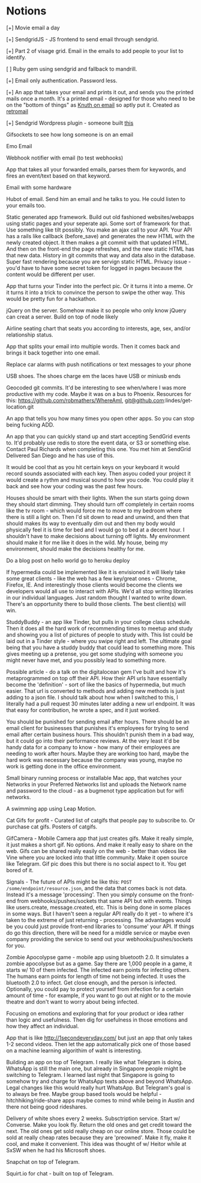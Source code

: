 # Notions

[+] Movie email a day

[+] SendgridJS - JS frontend to send email through sendgrid. 

[+] Part 2 of visage grid. Email in the emails to add people to your list to identify.

[ ] Ruby gem using sendgrid and fallback to mandrill.

[+] Email only authentication. Password less. 

[+] An app that takes your email and prints it out, and sends you the printed mails once a month. It's a printed email - designed for those who need to be on the "bottom of things" as [Knuth on email](http://www-cs-faculty.stanford.edu/~uno/email.html) so aptly put it. Created as [retromail](http://github.com/scottmotte/retromail)

[+] Sendgrid Wordpress plugin - someone built [this](http://wordpress.org/plugins/wp-sendgrid/)

Gifsockets to see how long someone is on an email

Emo Email

Webhook notifier with email (to test webhooks)

App that takes all your forwarded emails, parses them for keywords, and fires an event/text based on that keyword.

Email with some hardware

Hubot of email. Send him an email and he talks to you. He could listen to your emails too.

Static generated app framework. Build out old fashioned websites/webapps using static pages and your seperate api. Some sort of framework for that. Use something like tilt possibly. You make an ajax call to your API. Your API has a rails like callback (before_save) and generates the new HTML with the newly created object. It then makes a git commit with that updated HTML. And then on the front-end the page refreshes, and the new static HTML has that new data. History in git commits that way and data also in the database. Super fast rendering because you are servign static HTML. Privacy issue - you'd have to have some secret token for logged in pages because the content would be different per user.

App that turns your Tinder into the perfect pic. Or it turns it into a meme. Or it turns it into a trick to convince the person to swipe the other way. This would be pretty fun for a hackathon.

jQuery on the server. Somehow make it so people who only know jQuery can creat a server. Build on top of node likely

Airline seating chart that seats you according to interests, age, sex, and/or relationship status.

App that splits your email into multiple words. Then it comes back and brings it back together into one email.

Replace car alarms with push notifications or text messages to your phone

USB shoes. The shoes charge em the laces have USB or miniusb ends

Geocoded git commits. It'd be interesting to see when/where I was more productive with my code. Maybe it was on a bus to Phoenix. Resources for this: https://github.com/robmathers/WhereAmI, git@github.com:lindes/get-location.git 

An app that tells you how many times you open other apps. So you can stop being fucking ADD.


An app that you can quickly stand up and start accepting SendGrid events to. It'd probably use redis to store the event data, or S3 or something else. Contact Paul Richards when completing this one. You met him at SendGrid Delivered San Diego and he has use of this. 

It would be cool that as you hit certain keys on your keyboard it would record sounds associated with each key. Then asyou coded your project it would create a rythm and musical sound to how you code. You could play it back and see how your coding was the past few hours.

Houses should be smart with their lights. When the sun starts going down they should start dimming. They should turn off completely in certain rooms like the tv room - which would force me to move to my bedroom where there is still a light on. Then I'd sit down to read and unwind, and then that should makes its way to eventually dim out and then my body would physically feel it is time for bed and I would go to bed at a decent hour. I shouldn't have to make decisions about turning off lights. My environment should make it for me like it does in the wild. My house, being my environment, should make the decisions healthy for me.

Do a blog post on hello world go to heroku deploy

If hypermedia could be implemented like it is envisioned it will likely take some great clients - like the web has a few key/great ones - Chrome, Firefox, IE. And interestingly those clients would become the clients we developers would all use to interact with APIs. We'd all stop writing libraries in our individual languages. Just random thought I wanted to write down. There's an opportunity there to build those clients. The best client(s) will win.

StuddyBuddy - an app like Tinder, but pulls in your college class schedule. Then it does all the hard work of recommending times to meetup and study and showing you a list of pictures of people to study with. This list could be laid out in a Tinder style - where you swipe right and left. The ultimate goal being that you have a studdy buddy that could lead to something more. This gives meeting up a pretense, you get some studying with someone you might never have met, and you possibly lead to something more.

Possible article - do a talk on the digitalocean gem I've built and how it's metaprogrammed on top off their API. How their API urls have essentially become the 'definition' - sort of like the basics of hypermedia, but much easier. That url is converted to methods and adding new methods is just adding to a json file. I should talk about how when I switched to this, I literally had a pull request 30 minutes later adding a new url endpoint. It was that easy for contribution, he wrote a spec, and it just worked.

You should be punished for sending email after hours. There should be an email client for businesses that punishes it's employees for trying to send email after certain business hours. This shouldn't punish them in a bad way, but it could go into their performance reviews. At the very least it'd be handy data for a company to know - how many of their employees are needing to work after hours. Maybe they are working too hard, maybe the hard work was necessary because the company was young, maybe no work is getting done in the office environment.

Small binary running process or installable Mac app, that watches your Networks in your Preferred Networks list and uploads the Network name and password to the cloud - as a bugmenot type application but for wifi networks.

A swimming app using Leap Motion.

Cat Gifs for profit - Curated list of catgifs that people pay to subscribe to. Or purchase cat gifs. Posters of catgifs. 

GifCamera - Mobile Camera app that just creates gifs. Make it really simple, it just makes a short gif. No options. And make it really easy to share on the web. Gifs can be shared really easily on the web - better than videos like Vine where you are locked into that little community. Make it open source like Telegram. Gif pic does this but there is no social aspect to it. You get bored of it. 

Signals - The future of APIs might be like this: `POST /some/endpoint/resource.json`, and the data that comes back is not data. Instead it's a message 'processing'. Then you simply consume on the front-end from webhooks/pushes/sockets that same API but with events. Things like users.create, message.created, etc. This is being done in some places in some ways. But I haven't seen a regular API really do it yet - to where it's taken to the extreme of just returning - processing. The advantages would be you could just provide front-end libraries to 'consume' your API. If things do go this direction, there will be need for a middle service or maybe even company providing the service to send out your webhooks/pushes/sockets for you.

Zombie Apocolypse game - mobile app using bluetooth 2.0. It simulates a zombie apocolypse but as a game. Say there are 1,000 people in a game, it starts w/ 10 of them infected. The infected earn points for infecting others. The humans earn points for length of time not being infected. It uses the bluetooth 2.0 to infect. Get close enough, and the person is infected. Optionally, you could pay to protect yourself from infection for a certain amount of time - for example, if you want to go out at night or to the movie theatre and don't want to worry about being infected.

Focusing on emotions and exploring that for your product or idea rather than logic and usefulness. Then dig for usefulness in those emotions and how they affect an individual.

App that is like <http://1secondeveryday.com/> but just an app that only takes 1-2 second videos. Then let the app automatically pick one of those based on a machine learning algorithim of waht is interesting.

Building an app on top of Telegram. I really like what Telegram is doing. WhatsApp is still the main one, but already in Singapore people might be switching to Telegram. I learned last night that Singapore is going to somehow try and charge for WhatsApp texts above and beyond WhatsApp. Legal changes like this would really hurt WhatsApp. But Telegram's goal is to always be free. Maybe group based tools would be helpful - hitchhiking/ride-share apps maybe comes to mind while being in Austin and there not being good rideshares. 

Delivery of white shoes every 2 weeks. Subsctription service. Start w/ Converse. Make you look fly. Return the old ones and get credit toward the next. The old ones get sold really cheap on our online store. Those could be sold at really cheap rates because they are 'preowned'. Make it fly, make it cool, and make it convenient. This idea was thought of w/ Heitor while at SxSW when he had his Microsoft shoes.

Snapchat on top of Telegram.

Squirt.io for chat - built on top of Telegram.
